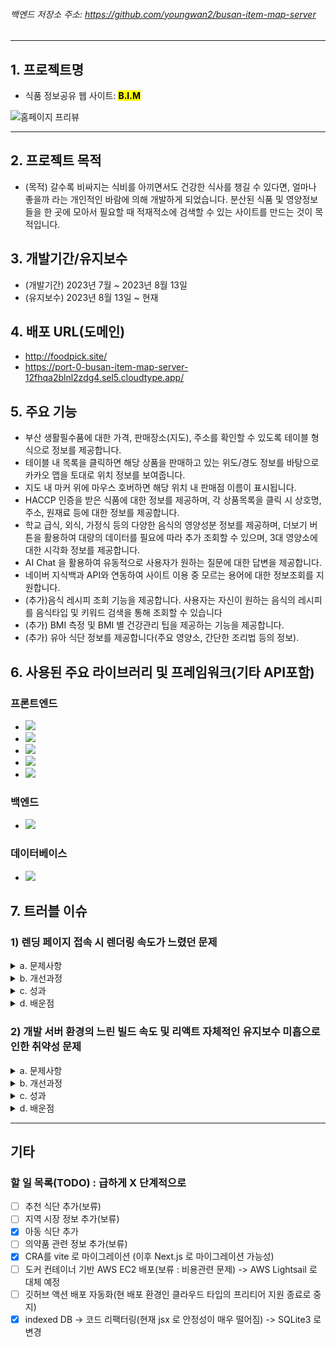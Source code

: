 ###### 백엔드 저장소 주소: https://github.com/youngwan2/busan-item-map-server
---


## 1. 프로젝트명
- 식품 정보공유 웹 사이트: <mark><b>B.I.M</b></mark>


<p style="text-aligin:center; margin:0 auto">
  <img src="https://github.com/youngwan2/busan_item_map/assets/107159871/ffba0431-985d-427b-be3c-6a8c64bb2fd9"  alt="홈페이지 프리뷰"/>
  </p>

---

## 2. 프로젝트 목적
- (목적) 갈수록 비싸지는 식비를 아끼면서도 건강한 식사를 챙길 수 있다면, 얼마나 좋을까 라는 개인적인 바람에 의해 개발하게 되었습니다. 분산된 식품 및 영양정보들을 한 곳에 모아서 필요할 때 적재적소에 검색할 수 있는 사이트를 만드는 것이 목적입니다.

## 3. 개발기간/유지보수
- (개발기간) 2023년 7월 ~ 2023년 8월 13일
- (유지보수) 2023년 8월 13일 ~ 현재

## 4.  배포 URL(도메인)
- <a href="http://foodpick.site/" target="_blank">http://foodpick.site/</a>
- <a href="https://port-0-busan-item-map-server-12fhqa2blnl2zdg4.sel5.cloudtype.app/" target="_blank">https://port-0-busan-item-map-server-12fhqa2blnl2zdg4.sel5.cloudtype.app/</a>

## 5. 주요 기능
- 부산 생활필수품에 대한 가격, 판매장소(지도), 주소를 확인할 수 있도록 테이블 형식으로 정보를 제공합니다.
- 테이블 내 목록을 클릭하면 해당 상품을 판매하고 있는 위도/경도 정보를 바탕으로 카카오 맵을 토대로 위치 정보를 보여줍니다.
- 지도 내 마커 위에 마우스 호버하면 해당 위치 내 판매점 이름이 표시됩니다.
- HACCP 인증을 받은 식품에 대한 정보를 제공하며, 각 상품목록을 클릭 시 상호명, 주소, 원재료 등에 대한 정보를 제공합니다.
- 학교 급식, 외식, 가정식 등의 다양한 음식의 영양성분 정보를 제공하며, 더보기 버튼을 활용하여 대량의 데이터를 필요에 따라 추가 조회할 수 있으며, 3대 영양소에 대한 시각화 정보를 제공합니다.
- AI Chat 을 활용하여 유동적으로 사용자가 원하는 질문에 대한 답변을 제공합니다.
- 네이버 지식백과 API와 연동하여 사이트 이용 중 모르는 용어에 대한 정보조회를 지원합니다.
- (추가)음식 레시피 조회 기능을 제공합니다. 사용자는 자신이 원하는 음식의 레시피를 음식타입 및 키워드 검색을 통해 조회할 수 있습니다
- (추가) BMI 측정 및 BMI 별 건강관리 팁을 제공하는 기능을 제공합니다.
- (추가) 유아 식단 정보를 제공합니다(주요 영양소, 간단한 조리법 등의 정보).

## 6. 사용된 주요 라이브러리 및 프레임워크(기타 API포함)
### 프론트엔드
- <img src="https://img.shields.io/badge/React(v18.2.0)-61DAFB?style=for-the-badge&logo=react&logoColor=white">
- <img src="https://img.shields.io/badge/Typescript(v4.9.5)-3178C6?style=for-the-badge&logo=typescript&logoColor=white">
- <img src="https://img.shields.io/badge/Redux toolkit(v1.9.5)-764ABC?style=for-the-badge&logo=redux&logoColor=white">
- <img src="https://img.shields.io/badge/Recoil(v0.7.7)-3578E5?style=for-the-badge&logo=recoil&logoColor=white">
- <img src="https://img.shields.io/badge/React Query(v5.8.4)-AF6384?style=for-the-badge&logo=react-query&logoColor=white">

### 백엔드
- <img src="https://img.shields.io/badge/Express-000000?style=for-the-badge&logo=express&logoColor=white">
  
### 데이터베이스
- <img src="https://img.shields.io/badge/SQLite3-003545?style=for-the-badge&logo=sqlite&logoColor=white">

## 7. 트러블 이슈
### 1) 렌딩 페이지 접속 시 렌더링 속도가 느렸던 문제

<details>
 <summary>a. 문제사항</summary>
  
- 렌딩 페이지를 접속하면, 완성된 화면을 렌더링 하는데 오랜 시간이 걸리는 문제가 발생하였습니다. 개발 서버인 것을 감안하더라도 성능 최적화가 반드시 필요한 부분이라 보았습니다.
![image](https://github.com/youngwan2/food-picker/assets/107159871/fdc86770-eeb5-4364-aedc-1431a66a4841)

- 브라우저의 라이트 하우스로 성능 측정을 해보니 , 빌드 이후의 bundle.js 파일이 3.082.0 KiB로 매우 컸기에, 렌딩 페이지와는 연관이 없는 js 파일까지 다운로드 하는데 많은 시간이 소요된 것으로 보였습니다.
![image](https://github.com/youngwan2/food-picker/assets/107159871/6b161e4f-2fc4-4dd6-9bf5-8c62e64983c2)

- 이로 인해 FCP 가 4.8초로 매우 느렸고, 그에 따라 LCP 의 경우도 5.5초, TBT의 경우 560 ms 로 그 동안 사용자가 사이트를 방문할 시 오랫동안 동작되지 않는 화면을 보게 되는 문제에 직면했습니다. 물론 TBT의 경우 1초 미만이라면 느린 편이라고 볼 수는 없으나, 사이트의 확장성 및 간단한 사이트임을 감안하면 이 정도 시간이 걸리는 것은 매우 좋지 못한 경우이라 분석하였습니다.

![image](https://github.com/youngwan2/food-picker/assets/107159871/3e1e7bcb-bd0b-430c-8ea8-f78ba7ab1640)
</details>

<details>
 <summary>b. 개선과정</summary>
  
- 결국 빌드 이후의 번들 파일이 컸기 때문에 발생한 문제로 판단했고, 이를 위해 코드 분할 기법을 적용하기로 하였습니다.
- 리액트에서는 마침 코드 분할을 위해서 Lazy 함수를 이용한 동적 import 기능을 지원하고 있었고, 이와 함께 Suspense 컴포넌트를 활용하여 fallback 처리도 함께 할 수 있다는 이점을 바탕으로 이를 적용하기로 결정하였습니다. React-router 를 사용하고 있었기에, 페이지 라우팅 처리를 담당하는 router.tsx 파일에 접근하여 다음과 같이 적용하였습니다.
``` /* eslint-disable react-refresh/only-export-components */
import { createBrowserRouter } from "react-router-dom";
import Header from "../components/Common/Header";
import NotFound from "../components/Errors/NotFound";
import PageLoading from "../components/UI/PageLoading";
import ChildDietPage from "../pages/Diet/ChildDietPage";
import { lazy,Suspense } from "react";

const Home = lazy(()=> import('../pages/Home/Home'))
const LocalFoodPage = lazy(()=> import('../pages/LocalFood/LocalFoodPage'))
const NutritionPage = lazy(()=> import('../pages/Nutrition/NutritionPage'))
const NecessitiesPage = lazy(()=> import('../pages/Necessities/NecessitiesPage'))
const HaccpPage = lazy(()=> import('../pages/Haccp/HaccpPage'))
const RecipePage = lazy(()=> import('../pages/Recipe/RecipePage'))
const RecipeDetail = lazy(()=> import('../pages/Recipe/RecipeDetail'))
const BmiPage = lazy(()=> import('../pages/Bmi/BmiPage'))


const router = createBrowserRouter([
  {
    path: "/",
    element: 
     <Suspense fallback={<PageLoading/>}>
      <Home/>
    </Suspense>,
  },
  {
    path: "/",
    element: <Header isStyle={true} />,
    children: [
      {
        path: "/localfood",
        element: 
         <Suspense fallback={<PageLoading/>}>
          <LocalFoodPage />
         </Suspense>
        ,
      },
       // -- 중략 --
]);

export default router;
 ```
</details>

<details>
<summary>c. 성과</summary>
  
- 코드 분할 기법을 적용 결과 다음과 같이 FCP 는 1.3 초, LCP 는 2.1 초로 성능이 크게 개선될 것을 확인할 수 있었습니다.
- 최종적으로 개발 환경에서 성능 측정 점수는 34점 에서 77 점으로 큰 증가폭을 보였습니다.
- 결론적으로, 사이트 렌더링 속도가 빨라졌고, 데스크톱/모바일 환경 전체적으로 렌딩 화면 접속 시 장시간 멈추는 문제를 개선할 수 있었습니다.

![image](https://github.com/youngwan2/food-picker/assets/107159871/4e90a4d5-c8b4-4897-80da-93197cf8cebc)


- 배포 환경에서 재측정 해보니 FCP, LCP, TBT도 크게 개선되었고, 성능 점수가 91점으로 증가된 것을 볼 수 있었습니다. 코드 분할 이전의 배포 환경에서 성능 점수 77 점을 추정한 것과 비교하면 많은 개선을 경험하였다고 볼 수 있을 것 같습니다.

![image](https://github.com/youngwan2/food-picker/assets/107159871/9062b20d-8c34-4e12-91b6-9bc080054a16)

</details>

<details>
<summary>d. 배운점</summary>

- 라이트하우스를 토대로 분석하고, 코드 분할 기법을 적용하면서 리액트의  Suspense 컴포넌트와 Lazy 동적 import 함수의 용도와 활용성에 대하여 알게 되었습니다.
- 사용자 경험에서 렌더링 이슈가 얼마나 중요한 사안이지 확인할 수 있었고, 프론트엔드 개발자의 역량이 프로젝트의 완성도에 얼마나 큰 영향을 미칠 수 있는지 고찰해보는 시간이었고, 왜 성능 최적화가 중요한 사안인지 알 수 있었습니다.
</details>


### 2) 개발 서버 환경의 느린 빌드 속도 및 리액트 자체적인 유지보수 미흡으로 인한 취약성 문제
<details>
<summary>a. 문제사항</summary>

 - 이는 개인적인 불편함이 주 이유입니다. 7월 중순 부터 시작한 해당 프로젝트는 CRA(Ceate React App) 로 프로젝트 환경을 구축하였습니다.
 - 처음에는 개발 서버를 구동하는데 걸리는 빌드 시간에 의미를 부여하지 않았으나, Vite 기반의 간단한 애플리케이션을 만들어보면서, CRA의 느린 빌드 속도에 큰 불만을 가지게 되었습니다.
 - 특히, CRA 의 경우 변동 사항을 반영하여 렌더링되는데 체감상 Vite 기반의 앱에 비해서 1초 이상 차이가 났습니다.
 - 왜 이런 차이가 나는지 공식문서를 살펴보니, 일반적인 웹펙과 같이 의존성 모듈 전체를 재렌더링하는 것이 아니라, 변동사항이 존재하는 모듈만 빠르게 대체하기 때문임을 알게 되었습니다. 여러모로 바꾸지 않을 이유가 없었습니다.
 - 무엇보다 CRA는 react-script 패키지와 관련한 취약성 문제가 계속 발생하고 있음에도 불구하고, 개선하고자 하는 움직임이 보이지 않았습니다. 이에 대한 심각성을 바탕으로 빠른 시일 이내에 vite 기반으로 마이그레이션 하자는 목적을 가지게 되었습니다.
</details>

<details>
<summary> b. 개선과정</summary>
- CRA 와 VITE 기반의 앱의 초기 프로젝트 환경의 구성을 비교하면서, 그 차이점을 기반으로 마이그레이션을 진행하였습니다.
- 간략히 거친 과정을 언급하자면 ``` package.json 에서 CRA 기반의 비의존성 및 의존성 패키지 정리 → vite 설치 및 플로그인 설치 → vite.config.ts 설정 → react-app-env.d.ts 설정 → 환경변수 → eslint 설정 → 빌드 과정을 거쳤습니다.```

- vite 의 경우에는 vite.config.ts 파일을 추가하고, 해당 vite 앱이 react 기반임을 vite에 알리고, 빌드 시 해당 파일이 어디에 저장될 것인지를 기본값으로 설정해야 했기에 다음과 같이 플로그인 등록과 경로 설정을 실시하였습니다.

![image](https://github.com/youngwan2/food-picker/assets/107159871/90bf6373-f413-41a9-9eb5-c1a52be68961)

- 환경변수의 타입을 지정하는 react-app-env.d.ts 파일의 경우에는 기존 CRA 설정 방식이었던 reference를 vite 기반으로 변경하였습니다.
  
![image](https://github.com/youngwan2/food-picker/assets/107159871/157f4760-4ca4-4487-8007-80f152cd9eb2)
![image](https://github.com/youngwan2/food-picker/assets/107159871/2ced6f72-37d5-488c-bccf-70fa045f4552)

- 환경변수 파일의 경우 vite 기반의 리액트 앱에서는 환경변수에 접근할 때 imprt.meta.env 로 접근하여 사용함을 확인했고, 다음과 process.env 부분을 vite 환경변수에 맞게 수정하였습니다.

  ![image](https://github.com/youngwan2/food-picker/assets/107159871/fb24b08d-62e9-40cc-a924-8a3959cffb8d)

- 또한, index.html 파일의 경우에도 변동이 발생하였는데, CRA에서는 public 폴더 접근 시 %PUBLIC_URL%/ 로 접근하였으나, Vite 에서는 이 부분이 생략되어도 내부적으로 public 폴더로 설정되는 것을 확인하였고 다음과 같이 변동사항을 체크 후 수정하였습니다.

  ![image](https://github.com/youngwan2/food-picker/assets/107159871/74bfa3eb-89f5-48f2-971c-c02519acc41d)
  ![image](https://github.com/youngwan2/food-picker/assets/107159871/a6635841-8bcf-4264-b3c2-80068a08f36a)

- 이후 이전 기록이 남아있는 node_modules 폴더를 rm -rf 명령어를 통해 하위 디렉토리 까지 모두 강제 처리하고, npm install 을 통하여 재설치를 시도하였고, 빌드 명령어를 실행하여 성공적으로 마이그레이션이 되었음을 확인하였습니다.
  ![image](https://github.com/youngwan2/food-picker/assets/107159871/112c19b7-c8fb-4231-ae68-45068b7e59d5)
</details>

<details>
<summary>c. 성과</summary>
  
- 체감상 빌드 속도와 코드 변경 사항에 대한 리렌더링에 있어서 CRA 보다 Vite 가 효율적이고 빠르게 느껴졌습니다.
- 개발 서버의 빌드 속도 또한 눈에 띄게 증가하였고, 배포 파일 빌드 시에도 빌드 시간이 감소하였습니다.
- CRA 에서 뜨던 react-scripts 취약성 문제가 제거되었습니다.
</details>

<details>
<summary>d. 배운점</summary>

- 성능 문제를 개선 함에 있어서, 마이그레이션이 왜 중요한지 알게 되었습니다. 그러나  CRA 와 vite 의 경우 서로 환경 셋팅 방법이 다르기 때문에, 이 과정 동안 충돌되는 자잘한 이슈들이 많이 있었습니다. 이를 통해, 프로젝트의 규모나 환경에 따라서 마이그레이션을 진행해야 한다는 사실을 많이 배웠습니다.
</details>

---
## 기타

### 할 일 목록(TODO) : 급하게 X 단계적으로
- [ ] 추천 식단 추가(보류)
- [ ] 지역 시장 정보 추가(보류)
- [x] 아동 식단 추가
- [ ] 의약품 관련 정보 추가(보류)
- [X] CRA를 vite 로 마이그레이션 (이후 Next.js 로 마이그레이션 가능성)
- [ ] 도커 컨테이너 기반 AWS EC2 배포(보류 : 비용관련 문제) -> AWS Lightsail 로 대체 예정
- [ ] 깃허브 액션 배포 자동화(현 배포 환경인 클라우드 타입의 프리티어 지원 종료로 중지)
- [x] indexed DB -> 코드 리팩터링(현재 jsx 로 안정성이 매우 떨어짐) -> SQLite3 로 변경
